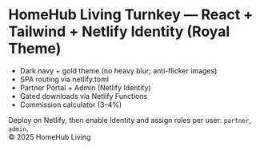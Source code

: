 # HomeHub Living Turnkey — React + Tailwind + Netlify Identity (Royal Theme)

- Dark navy + gold theme (no heavy blur; anti-flicker images)
- SPA routing via netlify.toml
- Partner Portal + Admin (Netlify Identity)
- Gated downloads via Netlify Functions
- Commission calculator (3–4%)

Deploy on Netlify, then enable Identity and assign roles per user: `partner`, `admin`.  
© 2025 HomeHub Living
